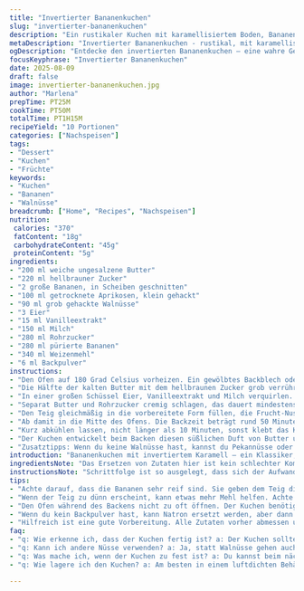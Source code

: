 ```yaml
---
title: "Invertierter Bananenkuchen"
slug: "invertierter-bananenkuchen"
description: "Ein rustikaler Kuchen mit karamellisiertem Boden, Bananenscheiben und einer nussigen Note; ein Wechsel von Kirschen zu getrockneten Aprikosen bringt Frische. Die Zutatenauswahl und -mengen wurden angepasst, ebenso die Backzeit leicht verlängert. Die Zubereitung basiert auf einem Butter-Zucker-Karamell, darauf bananenähnliche Früchte, übergossen mit einem luftigem Teig auf Bananenbasis, abgerundet mit Walnüssen. Wichtige Hinweise zum Erkennen des Garpunkts, zur perfekten Konsistenz und dem Umgang mit klebrigem Karamell sind enthalten. Die Vorgehensweise ist umgestellt für bessere Handhabung und Geschmack. Für Vegetarier, ohne spezielle Diätvorgaben, mit Tipps zu Ersatzstoffen für Butter und Eier."
metaDescription: "Invertierter Bananenkuchen - rustikal, mit karamellisiertem Boden, fruchtig und nussig; eine perfekte Kombination für jeden Anlass."
ogDescription: "Entdecke den invertierten Bananenkuchen – eine wahre Geschmacksexplosion mit Banane, Aprikosen und Walnüssen. Süß, herzhaft und perfekt gebacken."
focusKeyphrase: "Invertierter Bananenkuchen"
date: 2025-08-09
draft: false
image: invertierter-bananenkuchen.jpg
author: "Marlena"
prepTime: PT25M
cookTime: PT50M
totalTime: PT1H15M
recipeYield: "10 Portionen"
categories: ["Nachspeisen"]
tags:
- "Dessert"
- "Kuchen"
- "Früchte"
keywords:
- "Kuchen"
- "Bananen"
- "Walnüsse"
breadcrumb: ["Home", "Recipes", "Nachspeisen"]
nutrition: 
 calories: "370"
 fatContent: "18g"
 carbohydrateContent: "45g"
 proteinContent: "5g"
ingredients:
- "200 ml weiche ungesalzene Butter"
- "220 ml hellbrauner Zucker"
- "2 große Bananen, in Scheiben geschnitten"
- "100 ml getrocknete Aprikosen, klein gehackt"
- "90 ml grob gehackte Walnüsse"
- "3 Eier"
- "15 ml Vanilleextrakt"
- "150 ml Milch"
- "280 ml Rohrzucker"
- "280 ml pürierte Bananen"
- "340 ml Weizenmehl"
- "6 ml Backpulver"
instructions:
- "Den Ofen auf 180 Grad Celsius vorheizen. Ein gewölbtes Backblech oder eine 20 cm Kuchenform mit einem festen Boden bereitstellen, weil du den Kuchen später stürzen musst. Wichtig: Den Boden nicht zu dünn einfetten, sonst brennt der Karamell an, ein bisschen Butter reicht, sonst klebt es nicht richtig."
- "Die Hälfte der kalten Butter mit dem hellbraunen Zucker grob verrühren, das ist dein Karamellgrund. Direkt in die Form geben und mit einem Spatel so verteilen, dass der Boden komplett bedeckt ist. Sofort die Bananenscheiben darauflegen, dicht an dicht, denn ich habe bemerkt, dass sie sonst zu schnell austrocknen. Die Aprikosenstücke dazwischen verteilen und zuletzt die Walnüsse grob darüberstreuen. Diese Kombination gibt einen anderen Biss als Kirschen, die ich früher nahm – nicht zu süß, sondern etwas herb und saftig zugleich. Beiseite stellen, aber nicht erkalten lassen, das macht das Karamell sehr zäh."
- "In einer großen Schüssel Eier, Vanilleextrakt und Milch verquirlen. Ich nehme gelegentlich Mandelmilch für einen nussigen Touch, das klappt gut, auch wenn der Teig dann etwas dünnflüssiger wird. Auch hier ist das Verquirlen wichtig, damit die Eier nicht klumpen und sich gut mit den anderen Zutaten verbinden."
- "Separat Butter und Rohrzucker cremig schlagen, das dauert mindestens 5 Minuten mit Handmixer oder Küchenmaschine, sonst wird der Kuchen zu fest. Dann langsam die Bananenpüree hinzufügen. Sie sollten sehr reif sein, das gibt dem Teig Saftigkeit und Aroma. Dann abwechselnd die trockenen Zutaten – Mehl mit Backpulver – und die Ei-Milch-Mischung unterheben, nicht zu kräftig sonst fällt der Teig zusammen. Der Teig muss zähflüssig sein, nicht zu flüssig, sonst verlaufen die Bananenscheiben im Karamell."
- "Den Teig gleichmäßig in die vorbereitete Form füllen, die Frucht-Nuss-Karamell-Schicht soll gut bedeckt sein, aber nicht zu dick. Ich achte darauf, dass keine Luftblasen im Teig sind, die später Löcher machen. Mit einem Löffel blitzartig kleine Luftblasen zerdrücken."
- "Ab damit in die Mitte des Ofens. Die Backzeit beträgt rund 50 Minuten, ich kontrolliere nach 45 Minuten. Die goldbraune Farbe und ein sauber herausgezogener Holzstab signalisieren, dass der Kuchen fertig ist. Der Teig sollte spröde wirken, nicht mehr feucht glänzen. Wenn der Zahnstocher leicht feucht bleibt, etwas länger backen, sonst wird er zu trocken."
- "Kurz abkühlen lassen, nicht länger als 10 Minuten, sonst klebt das Karamell zu sehr fest. Umständlich, aber ich kippe die Form auf einen Teller und klopfe vorsichtig an den Rand, bis sich der Kuchen löst. Ein scharfes Messer am Rand löst vielleicht auch festhängende Nüsse oder Früchte. Die Seiten können etwas karamellisiert sein, das gibt Crunch. Solltest du Probleme haben beim Lösen, wärme den Rand ganz kurz mit einem heißen Lappen, das hilft."
- "Der Kuchen entwickelt beim Backen diesen süßlichen Duft von Butter und Banane; beim Anschneiden zeigen sich die nussigen Stücke, die Frucht bringt leichte Säure, alles wunderbar kontrastreich. Manchmal serviere ich dazu einen Schuss Rum oder einfach etwas Joghurt, das passt gut zum leicht süßen Grund."
- "Zusatztipps: Wenn du keine Walnüsse hast, kannst du Pekannüsse oder Mandeln nehmen, für die Frucht eignen sich getrocknete Feigen sehr gut. Butter lässt sich zu gleichen Teilen durch Pflanzenmargarine ersetzen, für eine vegane Version Eier durch 120 ml Apfelmus mit 2 Teelöffeln Backpulver austauschen. Immer auf die Konsistenz des Teigs achten. Das verhindert, dass der Kuchen zu kompakt wird oder zu flach aufgeht."
introduction: "Bananenkuchen mit invertiertem Karamell – ein Klassiker, den ich oft abgeändert habe, bis die Balance stimmte. Ursprünglich einfache Früchte, später Kirschen, heute getrocknete Aprikosen für mehr Tiefe. Banane bringt Saftigkeit, aber Vorsicht bei der Fruchtauswahl, zu viel Feuchtigkeit kann den Kuchen matschig machen. Kuchenform und Karamell verhaken sich gern, habe gelernt, butterte den Boden dünn genug und traute mich mehr an die Ränder. Backzeit ist nie exakt, besser auf Farbe, Geruch und Konsistenz achten. Auf das Hören beim Backen kommt es auch an – leichtes Blubbern im Karamell wird leiser, Oberfläche matt, dann raus aus dem Ofen. Eignet sich hervorragend als Nachmittagskuchen, schmeckt lauwarm besser als kalt. Einfach aber anspruchsvoll, mit Tiefgang."
ingredientsNote: "Das Ersetzen von Zutaten hier ist kein schlechter Kompromiss bei Frische oder Geschmack. Wenig Butter reduziert zwar den Geschmack, macht ihn aber leichter. Rohrzucker lässt den Karamellton tiefer werden als weißer Zucker. Bei getrockneten Aprikosen gut darauf achten, dass sie nicht zu hart sind; alternativ Pflaumen oder Datteln. Eier binden den Teig und bringen Luft, bei Ersatzprodukten wie Apfelmus sollte die Textur angepasst werden. Die Butter sollte möglichst weich sein, sonst vermischt sich der Teig nicht optimal. Der Zucker muss mehrfach gesiebt werden, keine Klumpen. Mehl mit Backpulver gut vermischen, damit keine Mehlnester im Teig entstehen. Bei luftdicht geschlossenem Ofen bleibt der Kuchen feuchter, gelegentlich Sparsam mit Backofentüröffnen, aber möglichst vermeiden."
instructionsNote: "Schrittfolge ist so ausgelegt, dass sich der Aufwand verteilt, frühes Karamell lohnt nur mit guter Vorbereitung. Die Konsistenz des Karamells ist entscheidend, zu früh schichten, dann läuft es davon, zu spät angehen, dann wird es steinhart. Wenn der Teig zu dick ist, kurz mit Milch nachhelfen. Auf Schichten achten: Früchte nicht zu dick, sonst schwer zu stürzen. Den Kuchen beim Auskühlen gut beobachten, wenn die Ränder schrumpfen, hat er Flüssigkeit verloren und wird trocken. Sauberes Werkzeug – Löffel, Schneebesen, Spatel – erleichtert das Einfüllen und Verquirlen. Holzstäbchenprobe ist immer noch der beste Indikator, aber Kombination mit Farbe und Geruch gibt mehr Sicherheit. Ein Überbacken oder zu frühes Herausnehmen sagt dir die Textur beim Berühren. Nicht zu fest drücken, sonst zerbricht der Kuchen. Erfahrung macht den Unterschied."
tips:
- "Achte darauf, dass die Bananen sehr reif sind. Sie geben dem Teig die nötige Saftigkeit. Verwende am besten welche, die schon kleine braune Flecken haben. Das Aroma wird dadurch intensiver. Alternativ kann man auch Pflaumen ausprobieren, aber die Textur ist anders."
- "Wenn der Teig zu dünn erscheint, kann etwas mehr Mehl helfen. Achte auf die Konsistenz des Teigs. Er sollte zähflüssig sein. Wenn sich Blasen bilden, das kann ein Indiz für zu viel Luft im Teig sein, dann am besten mit einem Löffel diese aufstechen."
- "Den Ofen während des Backens nicht zu oft öffnen. Der Kuchen benötigt eine gleichmäßige Hitze, um gleichmäßig zu backen. Wenn du die Hitze unterbrichst, wird das Innenleben oft nicht richtig aufgehen. Der Duft verrät, wann du einen Blick riskieren solltest; achte auf das Aroma."
- "Wenn du kein Backpulver hast, kann Natron ersetzt werden, aber dann auch etwas saure Milch hinzufügen. Das hilft, den Teig fluffig zu machen. Manchmal verwende ich auch Quark statt Butter für eine leichtere Variante, aber die Konsistenz verändert sich."
- "Hilfreich ist eine gute Vorbereitung. Alle Zutaten vorher abmessen und bereitstellen. Das macht den Prozess flüssiger. Und ein sauberes Werkzeug ist entscheidend; es verhindert Klumpen beim Teig. Besser soll jeder Löffel gut genutzt werden."
faq:
- "q: Wie erkenne ich, dass der Kuchen fertig ist? a: Der Kuchen sollte goldbraun sein. Ein Holzstäbchen muss sauber herausgezogen werden. Auch die Oberfläche muss matt sein und nicht mehr glänzen."
- "q: Kann ich andere Nüsse verwenden? a: Ja, statt Walnüsse gehen auch Mandeln oder Pekannüsse. Der Geschmack ändert sich, aber das ist ok. Für mehr Crunch einfach die Nüsse grob hacken. Das gibt einen anderen Biss."
- "q: Was mache ich, wenn der Kuchen zu fest ist? a: Du kannst beim nächsten Mal die Masse auflockern. Das geht mit mehr Milch oder weniger Mehl. Die Eier gut verquirlen. Auch das hilft, um eine luftige Konsistenz zu erhalten."
- "q: Wie lagere ich den Kuchen? a: Am besten in einem luftdichten Behälter. Er bleibt so länger frisch. Wenn er zu trocken wird, ein Stück Apfel für Feuchtigkeit dazulegen. Das hilft, die Frische zu bewahren."

---
```

